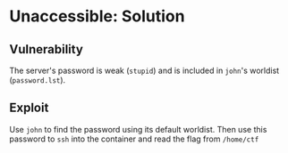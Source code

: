 # Unaccessible: Solution

## Vulnerability

The server's password is weak (`stupid`) and is included in `john`'s worldist (`password.lst`).

## Exploit

Use `john` to find the password using its default worldist.
Then use this password to `ssh` into the container and read the flag from `/home/ctf`
